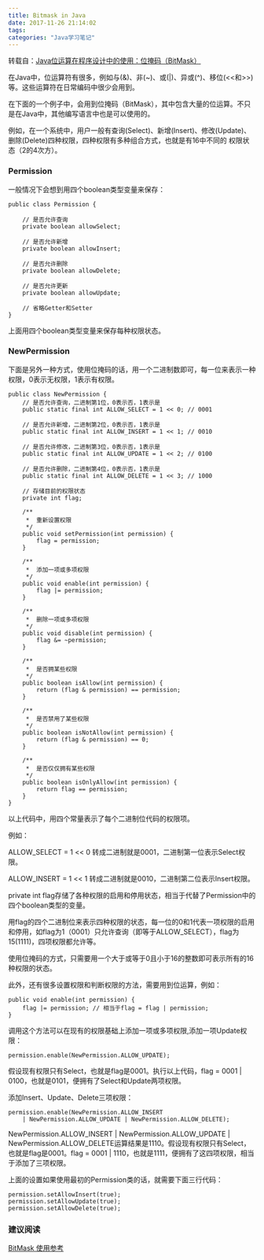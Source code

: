 ```yaml
---
title: Bitmask in Java
date: 2017-11-26 21:14:02
tags:
categories: "Java学习笔记"
---
```


转载自：[Java位运算在程序设计中的使用：位掩码（BitMask）](http://xxgblog.com/2013/09/15/java-bitmask/)

在Java中，位运算符有很多，例如与(&)、非(~)、或(|)、异或(^)、移位(<<和>>)等。这些运算符在日常编码中很少会用到。

在下面的一个例子中，会用到位掩码（BitMask），其中包含大量的位运算。不只是在Java中，其他编写语言中也是可以使用的。

例如，在一个系统中，用户一般有查询(Select)、新增(Insert)、修改(Update)、删除(Delete)四种权限，四种权限有多种组合方式，也就是有16中不同的
权限状态（2的4次方）。

### Permission

一般情况下会想到用四个boolean类型变量来保存：

```
public class Permission {
	
	// 是否允许查询
	private boolean allowSelect;
	
	// 是否允许新增
	private boolean allowInsert;
	
	// 是否允许删除
	private boolean allowDelete;
	
	// 是否允许更新
	private boolean allowUpdate;

	// 省略Getter和Setter
}
```

上面用四个boolean类型变量来保存每种权限状态。

<!--more-->

### NewPermission

下面是另外一种方式，使用位掩码的话，用一个二进制数即可，每一位来表示一种权限，0表示无权限，1表示有权限。

```
public class NewPermission {
	// 是否允许查询，二进制第1位，0表示否，1表示是
	public static final int ALLOW_SELECT = 1 << 0; // 0001
	
	// 是否允许新增，二进制第2位，0表示否，1表示是
	public static final int ALLOW_INSERT = 1 << 1; // 0010
	
	// 是否允许修改，二进制第3位，0表示否，1表示是
	public static final int ALLOW_UPDATE = 1 << 2; // 0100
	
	// 是否允许删除，二进制第4位，0表示否，1表示是
	public static final int ALLOW_DELETE = 1 << 3; // 1000
	
	// 存储目前的权限状态
	private int flag;

	/**
	 *  重新设置权限
	 */
	public void setPermission(int permission) {
		flag = permission;
	}

	/**
	 *  添加一项或多项权限
	 */
	public void enable(int permission) {
		flag |= permission;
	}
	
	/**
	 *  删除一项或多项权限
	 */
	public void disable(int permission) {
		flag &= ~permission;
	}
	
	/**
	 *  是否拥某些权限
	 */
	public boolean isAllow(int permission) {
		return (flag & permission) == permission;
	}
	
	/**
	 *  是否禁用了某些权限
	 */
	public boolean isNotAllow(int permission) {
		return (flag & permission) == 0;
	}
	
	/**
	 *  是否仅仅拥有某些权限
	 */
	public boolean isOnlyAllow(int permission) {
		return flag == permission;
	}
}
```

以上代码中，用四个常量表示了每个二进制位代码的权限项。

例如：

ALLOW_SELECT = 1 << 0 转成二进制就是0001，二进制第一位表示Select权限。

ALLOW_INSERT = 1 << 1 转成二进制就是0010，二进制第二位表示Insert权限。

private int flag存储了各种权限的启用和停用状态，相当于代替了Permission中的四个boolean类型的变量。

用flag的四个二进制位来表示四种权限的状态，每一位的0和1代表一项权限的启用和停用，如flag为1（0001）只允许查询（即等于ALLOW_SELECT），flag为
15(1111)，四项权限都允许等。

使用位掩码的方式，只需要用一个大于或等于0且小于16的整数即可表示所有的16种权限的状态。

此外，还有很多设置权限和判断权限的方法，需要用到位运算，例如：

```
public void enable(int permission) {
	flag |= permission; // 相当于flag = flag | permission;
}
```

调用这个方法可以在现有的权限基础上添加一项或多项权限,添加一项Update权限：

```
permission.enable(NewPermission.ALLOW_UPDATE);
```

假设现有权限只有Select，也就是flag是0001。执行以上代码，flag = 0001 | 0100，也就是0101，便拥有了Select和Update两项权限。

添加Insert、Update、Delete三项权限：

```
permission.enable(NewPermission.ALLOW_INSERT 
    | NewPermission.ALLOW_UPDATE | NewPermission.ALLOW_DELETE);
```

NewPermission.ALLOW_INSERT | NewPermission.ALLOW_UPDATE | NewPermission.ALLOW_DELETE运算结果是1110。假设现有权限只有Select，
也就是flag是0001。flag = 0001 | 1110，也就是1111，便拥有了这四项权限，相当于添加了三项权限。

上面的设置如果使用最初的Permission类的话，就需要下面三行代码：

```
permission.setAllowInsert(true);
permission.setAllowUpdate(true);
permission.setAllowDelete(true);
```

### 建议阅读

[BitMask 使用参考](https://www.liaohuqiu.net/cn/posts/bitmasp-and-lipo/)


